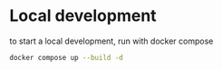 # Local development
to start a local development, run with docker compose
```sh
docker compose up --build -d
```
